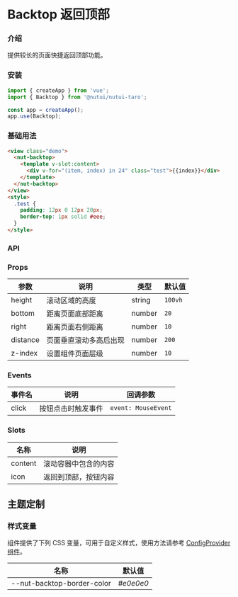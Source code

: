# Backtop 返回顶部

### 介绍

提供较长的页面快捷返回顶部功能。

### 安装

```js
import { createApp } from 'vue';
import { Backtop } from '@nutui/nutui-taro';

const app = createApp();
app.use(Backtop);
```

### 基础用法

```html
<view class="demo">
  <nut-backtop>
    <template v-slot:content>
      <div v-for="(item, index) in 24" class="test">{{index}}</div>
    </template>
  </nut-backtop>
</view>
<style>
  .test {
    padding: 12px 0 12px 20px;
    border-top: 1px solid #eee;
  }
</style>
```

### API

### Props

| 参数     | 说明                   | 类型   | 默认值  |
| -------- | ---------------------- | ------ | ------- |
| height   | 滚动区域的高度         | string | `100vh` |
| bottom   | 距离页面底部距离       | number | `20`    |
| right    | 距离页面右侧距离       | number | `10`    |
| distance | 页面垂直滚动多高后出现 | number | `200`   |
| z-index  | 设置组件页面层级       | number | `10`    |

### Events

| 事件名 | 说明               | 回调参数            |
| ------ | ------------------ | ------------------- |
| click  | 按钮点击时触发事件 | `event: MouseEvent` |

### Slots

| 名称    | 说明                 |
| ------- | -------------------- |
| content | 滚动容器中包含的内容 |
| icon    | 返回到顶部，按钮内容 |

## 主题定制

### 样式变量

组件提供了下列 CSS 变量，可用于自定义样式，使用方法请参考 [ConfigProvider 组件](#/zh-CN/component/configprovider)。

| 名称                       | 默认值    |
| -------------------------- | --------- |
| --nut-backtop-border-color | _#e0e0e0_ |
